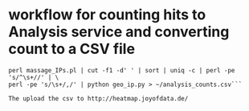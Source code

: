 # workflow for counting hits to Analysis service and converting count to a CSV file

   ```grep '\/AnalysisService\/identifiers' /usr/local/gkb/website/logs/extended_log | \
   perl massage_IPs.pl | cut -f1 -d' ' | sort | uniq -c | perl -pe 's/^\s+//' | \
   perl -pe 's/\s+/,/' | python geo_ip.py > ~/analysis_counts.csv```

The upload the csv to http://heatmap.joyofdata.de/
